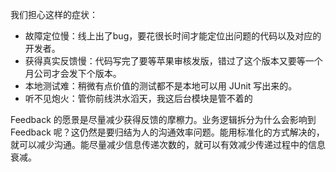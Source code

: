 我们担心这样的症状：

* 故障定位慢：线上出了bug，要花很长时间才能定位出问题的代码以及对应的开发者。
* 获得真实反馈慢：代码写完了要等苹果审核发版，错过了这个版本又要等一个月公司才会发下个版本。
* 本地测试难：稍微有点价值的测试都不是本地可以用 JUnit 写出来的。
* 听不见炮火：管你前线洪水滔天，我这后台模块是管不着的

Feedback 的愿景是尽量减少获得反馈的摩檫力。业务逻辑拆分为什么会影响到 Feedback 呢？这仍然是要归结为人的沟通效率问题。能用标准化的方式解决的，就可以减少沟通。能尽量减少信息传递次数的，就可以有效减少传递过程中的信息衰减。